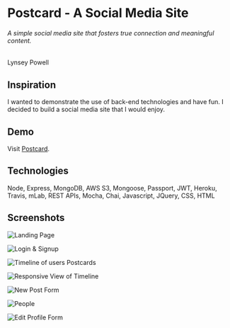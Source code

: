 # Postcard - A Social Media Site
###### A simple social media site that fosters true connection and meaningful content.
Lynsey Powell

## Inspiration
I wanted to demonstrate the use of back-end technologies and have fun. I decided to build a social
media site that I would enjoy.  

## Demo
Visit [Postcard](https://postcard-2018.herokuapp.com/).

## Technologies
Node, Express, MongoDB, AWS S3, Mongoose, Passport, JWT, Heroku, Travis, mLab, REST APIs, Mocha, Chai,
Javascript, JQuery, CSS, HTML

## Screenshots
![Landing Page](https://s3.amazonaws.com/postcard-photo-repo-dev/screenshots/Landing.PNG)

![Login & Signup](https://s3.amazonaws.com/postcard-photo-repo-dev/screenshots/login.PNG)

![Timeline of users Postcards](https://s3.amazonaws.com/postcard-photo-repo-dev/screenshots/Timeline.PNG)

![Responsive View of Timeline](https://s3.amazonaws.com/postcard-photo-repo-dev/screenshots/responsive.PNG)

![New Post Form](https://s3.amazonaws.com/postcard-photo-repo-dev/screenshots/New+Post.PNG)

![People](https://s3.amazonaws.com/postcard-photo-repo-dev/screenshots/People.PNG)

![Edit Profile Form](https://s3.amazonaws.com/postcard-photo-repo-dev/screenshots/Edit+Profile.PNG)
